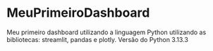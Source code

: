 # MeuPrimeiroDashboard
Meu primeiro dashboard utilizando a linguagem Python utilizando as bibliotecas:  streamlit, pandas e plotly.
Versão do Python 3.13.3
